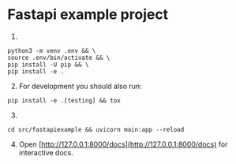 # Fastapi example project

1) 
```
python3 -m venv .env && \
source .env/bin/activate && \
pip install -U pip && \
pip install -e .
```

2) For development you should also run:
```
pip install -e .[testing] && tox
```

3) 
```
cd src/fastapiexample && uvicorn main:app --reload
```

4) Open [http://127.0.0.1:8000/docs](http://127.0.0.1:8000/docs) for interactive docs.

